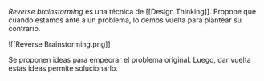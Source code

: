 _Reverse brainstorming_ es una técnica de [[Design Thinking]]. Propone que cuando estamos ante a un problema, lo demos vuelta para plantear su contrario.

![[Reverse Brainstorming.png]]

Se proponen ideas para empeorar el problema original. Luego, dar vuelta estas ideas permite solucionarlo.
